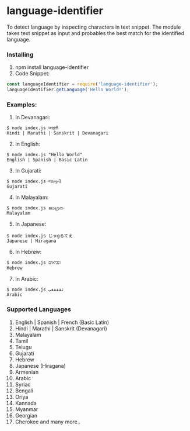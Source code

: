 # language-identifier

To detect language by inspecting characters in text snippet. The module takes text snippet as input and probables the best match for the identified language.

### Installing

1. npm install language-identifier
2. Code Snippet:
```javascript
const languageIdentifier = require('language-identifier');
languageIdentifier.getLanguage('Hello World!');
```

### Examples:

1. In Devanagari:
```
$ node index.js जागृती
Hindi | Marathi | Sanskrit | Devanagari
```

2. In English:
```
$ node index.js "Hello World"
English | Spanish | Basic Latin
```

3. In Gujarati:
```
$ node index.js જાગૃતી
Gujarati
```

4. In Malayalam:
```
$ node index.js ജാഗ്രത
Malayalam
```

5. In Japanese:
```
$ node index.js じゃgるてえ
Japanese | Hiragana
```

6. In Hebrew:
```
$ node index.js ונביאים 
Hebrew
```

7. In Arabic:
```
$ node index.js ثقففغب
Arabic
```

### Supported Languages

1. English | Spanish | French (Basic Latin)
2. Hindi | Marathi | Sanskrit (Devanagari)
3. Malayalam
4. Tamil
5. Telugu
6. Gujarati
7. Hebrew
8. Japanese (Hiragana)
9. Armenian
10. Arabic
11. Syriac
12. Bengali
13. Oriya
14. Kannada
15. Myanmar
16. Georgian
17. Cherokee and many more..
